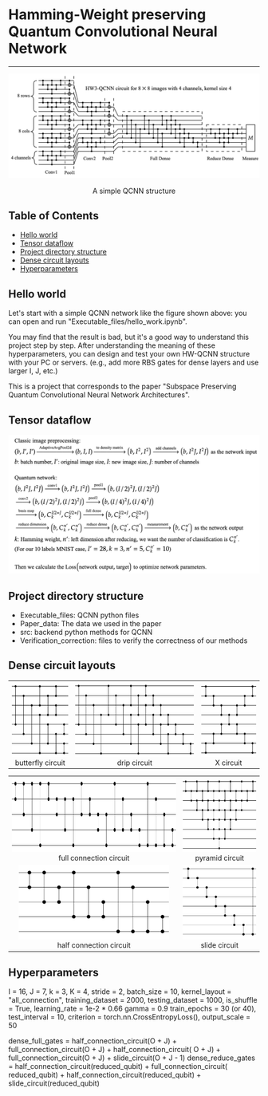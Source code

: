 # Hamming-Weight preserving Quantum Convolutional Neural Network

---

![QCNN_structure](images/QCNN_structure.png)
 <center> A simple QCNN structure </center>

## Table of Contents
* [Hello world](#hello-world)
* [Tensor dataflow](#tensor-dataflow)
* [Project directory structure](#project-directory-structure)
* [Dense circuit layouts](#dense-circuit-layouts)
* [Hyperparameters](#hyperparameters)

## Hello world
Let's start with a simple QCNN network like the figure shown above: 
you can open and run "Executable_files/hello_work.ipynb". 

You may find that the result is bad, but it's a good way to understand this project step by step.
After understanding the meaning of these hyperparameters, 
you can design and test your own HW-QCNN structure with your PC or servers.
(e.g., add more RBS gates for dense layers and use larger I, J, etc.)

This is a project that corresponds to the paper "Subspace Preserving  Quantum Convolutional Neural Network Architectures".
## Tensor dataflow
![Dataflow](images/Dataflow.png)

## Project directory structure
* Executable_files: QCNN python files
* Paper_data: The data we used in the paper
* src: backend python methods for QCNN
* Verification_correction: files to verify the correctness of our methods

## Dense circuit layouts

<table>
  <tr>
    <td style="text-align:center">
      <img src="images/circuit/butterfly_circuit.png" height="150" /><br />
      <span>butterfly circuit</span>
    </td>
    <td style="text-align:center">
      <img src="images/circuit/drip_circuit.png" height="150" /><br />
      <span>drip circuit</span>
    </td>
    <td style="text-align:center">
      <img src="images/circuit/X_circuit.png" height="150" /><br />
      <span>X circuit</span>
    </td>
  </tr>
</table>
<table>
  <tr>
    <td style="text-align:center">
      <img src="images/circuit/full_connection_circuit.png" height="150" /><br />
      <span>full connection circuit</span>
    </td>
    <td style="text-align:center">
      <img src="images/circuit/pyramid_circuit.png" height="150" /><br />
      <span>pyramid circuit</span>
    </td>
  </tr>
  <tr>
    <td style="text-align:center">
      <img src="images/circuit/half_connection_circuit.png" height="150" /><br />
      <span>half connection circuit</span>
    </td>
    <td style="text-align:center">
      <img src="images/circuit/slide_circuit.png" height="150" /><br />
      <span>slide circuit</span>
    </td>
  </tr>
</table>

## Hyperparameters
I = 16,
J = 7,
k = 3,
K = 4,
stride = 2,
batch_size = 10,
kernel_layout = "all_connection",
training_dataset = 2000, 
testing_dataset = 1000,
is_shuffle = True,
learning_rate = 1e-2 * 0.66
gamma = 0.9
train_epochs = 30 (or 40),
test_interval = 10,
criterion = torch.nn.CrossEntropyLoss(),
output_scale = 50

dense_full_gates = half_connection_circuit(O + J) + full_connection_circuit(O + J) + half_connection_circuit(
O + J) + full_connection_circuit(O + J) + slide_circuit(O + J - 1)
dense_reduce_gates = half_connection_circuit(reduced_qubit) + full_connection_circuit(
reduced_qubit) + half_connection_circuit(reduced_qubit) + slide_circuit(reduced_qubit)
